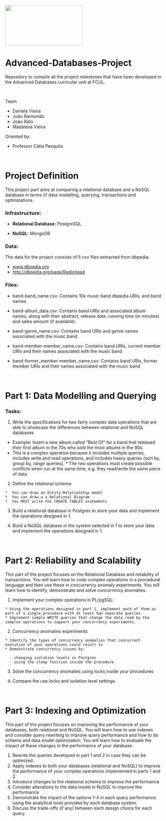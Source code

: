 <img src="https://ciencias.ulisboa.pt/sites/default/files/Ciencias_Logo_Azul-01.png" width="250" height="130">

# Advanced-Databases-Project
Repository to compile all the project milestones that have been developed in the Advanced Databases curricular unit at FCUL.

<br>

Team:
  * Daniela Vieira
  * João Raimundo
  * João Rato
  * Madalena Vieira
  
Oriented by:
 * Professor Cátia Pesquita

<br> 

# Project Definition
This project part aims at comparing a relational database and a NoSQL database in terms of data modelling, querying, transactions and optimizations.

### Infrastructure:

  * **Relational Database:** PostgreSQL

  * **NoSQL:** MongoDB

### Data:

The data for the project consists of 5 csv files extracted from dbpedia.
  * www.dbpedia.org
  * http://dbpedia.org/page/Radiohead

### Files:

  * band-band_name.csv: Contains 10k music band dbpedia URIs, and band names

  * band-album_data.csv: Contains band URIs and associated album names, along with their abstract, release date, running time (in minutes) and sales amount (if available).

  * band-genre_name.csv: Contains band URIs and genre names associated with the music band

  * band-member-member_name.csv: Contains band URIs, current member URIs and their names associated with the music band

  * band-former_member-member_name.csv: Contains band URIs, former member URIs and their names associated with the music band

<br>

# Part 1: Data Modelling and Querying

### Tasks:

  1. Write the specifications for two fairly complex data operations that are able to showcase the differences between relational and NoSQL databases
  
   * Example: Insert a new album called "Best Of" for a band that released their first album in the 70s who sold the most albums in the 90s.
   * This is a complex operation because it includes multiple queries, includes write and read operations, and includes heavy queries (sort by, group by, range queries).
    * The two operations must create possible conflicts when run at the same time, e.g. they read/write the same piece of data
    
  2. Define the relational schema:
  
    *  You can draw an Entity-Relationship model
    *  You can draw a a Relational Diagram
    *  You MUST write the CREATE TABLES statements
    
  3. Build a relational database in Postgres to store your data and implement the operations designed in 1.
  
  4. Build a NoSQL database in the system selected in 1 to store your data and implement the operations designed in 1.

<br>

# Part 2: Reliability and Scalability

This part of the project focuses on the Relational Database and reliability of transactions. You will learn how to code complex operations in a procedural language and then use these in concurrency anomaly experiments. You will learn how to identify, demonstrate and solve concurrency anomalies.

  1. Implement your complex operations in PL/pgSQL:
  
    * Using the operations designed in part 1, implement each of them as part of a single procedure with at least two separate queries.
    * Implement simple WRITE queries that change the data read by the complex operations to support your concurrency experiments.
   
  2. Concurrency anomalies experiments
  
    * Identify the types of concurrency anomalies that concurrent execution of your operations could result in
    * Demonstrate concurrency issues by:
    
      - changing isolation levels in Postgres
      - using the sleep function inside the procedure
      
  3. Solve the concurrency anomalies using locks inside your procedures
  
  5. Compare the use locks and isolation level settings.

<br>

# Part 3: Indexing and Optimization

This part of the project focuses on improving the performance of your databases, both relational and NoSQL. You will learn how to use indexes and consider query rewriting to improve query performance and how to do schema and data model optimization. You will learn how to evaluate the impact of these changes in the performance of your database.

  1. Rewrite the queries developed in part 1 and 2 in case they can be optimized.
  2. Apply indexes to both your databases (relational and NoSQL) to improve the performance of your complex operations implemented in parts 1 and 2.
  3. Introduce changes to the relational schema to improve the performance
  4. Consider alterations to the data model in NoSQL to improve the performance
  5. Demonstrate the impact of the options 1-4 in each query performance using the analytical tools provided by each database system.
  6. Discuss the trade-offs (if any) between each design choice for each query.



